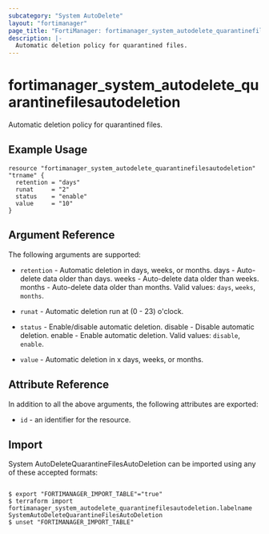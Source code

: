 ```yaml
---
subcategory: "System AutoDelete"
layout: "fortimanager"
page_title: "FortiManager: fortimanager_system_autodelete_quarantinefilesautodeletion"
description: |-
  Automatic deletion policy for quarantined files.
---
```


# fortimanager_system_autodelete_quarantinefilesautodeletion
Automatic deletion policy for quarantined files.

## Example Usage

```hcl
resource "fortimanager_system_autodelete_quarantinefilesautodeletion" "trname" {
  retention = "days"
  runat     = "2"
  status    = "enable"
  value     = "10"
}
```

## Argument Reference


The following arguments are supported:


* `retention` - Automatic deletion in days, weeks, or months. days - Auto-delete data older than <value> days. weeks - Auto-delete data older than <value> weeks. months - Auto-delete data older than <value> months. Valid values: `days`, `weeks`, `months`.

* `runat` - Automatic deletion run at (0 - 23) o'clock.
* `status` - Enable/disable automatic deletion. disable - Disable automatic deletion. enable - Enable automatic deletion. Valid values: `disable`, `enable`.

* `value` - Automatic deletion in x days, weeks, or months.


## Attribute Reference

In addition to all the above arguments, the following attributes are exported:
* `id` - an identifier for the resource.

## Import

System AutoDeleteQuarantineFilesAutoDeletion can be imported using any of these accepted formats:
```

$ export "FORTIMANAGER_IMPORT_TABLE"="true"
$ terraform import fortimanager_system_autodelete_quarantinefilesautodeletion.labelname SystemAutoDeleteQuarantineFilesAutoDeletion
$ unset "FORTIMANAGER_IMPORT_TABLE"
```

